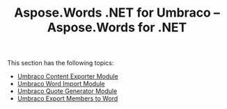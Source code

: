 ﻿---
title: Aspose.Words .NET for Umbraco – Aspose.Words for .NET
articleTitle: Aspose.Words .NET for Umbraco
linktitle: Aspose.Words .NET for Umbraco
description: "Integrating Aspose.Words for .NET with Umbraco content management systems using C#."
type: docs
weight: 20
url: /net/aspose-words-net-for-umbraco/
---

This section has the following topics:

- [Umbraco Content Exporter Module](/words/net/umbraco-content-exporter-module/)
- [Umbraco Word Import Module](/words/net/umbraco-word-import-module/)
- [Umbraco Quote Generator Module](/words/net/umbraco-quote-generator-module/)
- [Umbraco Export Members to Word](/words/net/umbraco-export-members-to-word/)
